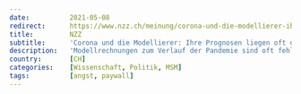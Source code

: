 ```yaml
---
date:          2021-05-08
redirect:      https://www.nzz.ch/meinung/corona-und-die-modellierer-ihre-prognosen-liegen-oft-daneben-ld.1624036
title:         NZZ
subtitle:      'Corona und die Modellierer: Ihre Prognosen liegen oft daneben'
description:   'Modellrechnungen zum Verlauf der Pandemie sind oft fehlerhaft. Trotzdem haben Politiker und Journalisten damit Stimmung gemacht. Wer den Bürgern Angst einjagen will, hat ihr Vertrauen nicht verdient.'
country:       [CH]
categories:    [Wissenschaft, Politik, MSM]
tags:          [angst, paywall]
---
```

